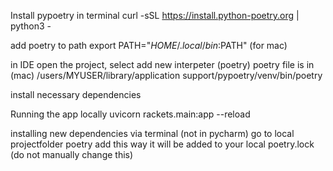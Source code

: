 Install pypoetry 
in terminal 
curl -sSL https://install.python-poetry.org | python3 -

add poetry to path
export PATH="$HOME/.local/bin:$PATH" (for mac)

in IDE open the project, select add new interpeter (poetry)
poetry file is in (mac) 
/users/MYUSER/library/application support/pypoetry/venv/bin/poetry 

install necessary dependencies

Running the app locally 
uvicorn rackets.main:app --reload


installing new dependencies via terminal (not in pycharm)
go to local projectfolder 
poetry add <Dependencie> 
this way it will be added to your local poetry.lock (do not manually change this)

